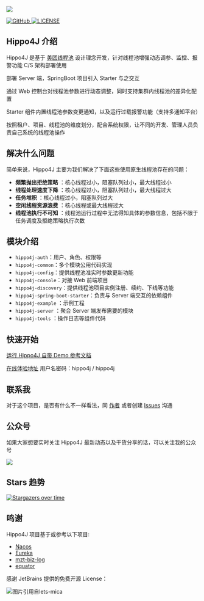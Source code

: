 ![](https://images-machen.oss-cn-beijing.aliyuncs.com/hippo4j-logo-logoly.png)


<p>
  <a href="https://github.com/acmenlt/dynamic-threadpool" target="_blank">
    <img alt="GitHub" src="https://img.shields.io/github/stars/acmenlt/dynamic-threadpool?label=Stars&style=flat-square&logo=GitHub">
  </a>
  <a href="https://github.com/acmenlt/dynamic-threadpool/blob/develop/LICENSE">
    <img src="https://img.shields.io/github/license/acmenlt/dynamic-threadpool?color=42b883&style=flat-square" alt="LICENSE">
  </a>
</p>

## Hippo4J 介绍

Hippo4J 是基于 [美团线程池](https://tech.meituan.com/2020/04/02/java-pooling-pratice-in-meituan.html) 设计理念开发，针对线程池增强动态调参、监控、报警功能
C/S 架构部署使用

部署 Server 端，SpringBoot 项目引入 Starter 与之交互

通过 Web 控制台对线程池参数进行动态调整，同时支持集群内线程池的差异化配置

Starter 组件内置线程池参数变更通知，以及运行过载报警功能（支持多通知平台）

按照租户、项目、线程池的维度划分，配合系统权限，让不同的开发、管理人员负责自己系统的线程池操作

## 解决什么问题

简单来说，Hippo4J 主要为我们解决了下面这些使用原生线程池存在的问题：

- **频繁抛出拒绝策略** ：核心线程过小，阻塞队列过小，最大线程过小
- **线程处理速度下降** ：核心线程过小，阻塞队列过小，最大线程过大
- **任务堆积** ：核心线程过小，阻塞队列过大
- **空闲线程资源浪费** ：核心线程或最大线程过大
- **线程池执行不可知** ：线程池运行过程中无法得知具体的参数信息，包括不限于任务调度及拒绝策略执行次数

## 模块介绍

- `hippo4j-auth`：用户、角色、权限等
- `hippo4j-common`：多个模块公用代码实现
- `hippo4j-config`：提供线程池准实时参数更新功能
- `hippo4j-console`：对接 Web 前端项目
- `hippo4j-discovery`：提供线程池项目实例注册、续约、下线等功能
- `hippo4j-spring-boot-starter`：负责与 Server 端交互的依赖组件
- `hippo4j-example` ：示例工程
- `hippo4j-server` ：聚合 Server 端发布需要的模块
- `hippo4j-tools` ：操作日志等组件代码

## 快速开始

[运行 Hippo4J 自带 Demo 参考文档](https://hippox.cn/pages/793dcb/)

[在线体验地址](http://console.hippox.cn:6691/index.html) 用户名密码：hippo4j / hippo4j

## 联系我

对于这个项目，是否有什么不一样看法，同 [作者](https://hippox.cn/pages/dd137d/) 或者创建 [Issues](https://github.com/acmenlt/dynamic-threadpool/issues) 沟通


## 公众号

如果大家想要实时关注 Hippo4J 最新动态以及干货分享的话，可以关注我的公众号

![](https://user-images.githubusercontent.com/77398366/148769916-0ee3a9c2-c8ed-4ce8-849e-038b4a546679.png)

## Stars 趋势

[![Stargazers over time](https://starchart.cc/acmenlt/dynamic-threadpool.svg)](https://starchart.cc/acmenlt/dynamic-threadpool)


## 鸣谢


Hippo4J 项目基于或参考以下项目:

- [Nacos](https://github.com/alibaba/nacos)
- [Eureka](https://github.com/Netflix/Eureka)
- [mzt-biz-log](https://github.com/mouzt/mzt-biz-log)
- [equator](https://github.com/dadiyang/equator)

感谢 JetBrains 提供的免费开源 License：

<p>
<img src="https://images.gitee.com/uploads/images/2020/0406/220236_f5275c90_5531506.png" alt="图片引用自lets-mica" style="float:left;">
</p>

